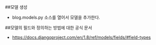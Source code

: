 ##모델 생성
- blog.models.py 소스를 열어서 모델을 추가한다. 

##모델의 필드와 정의하는 방법에 대한 공식 문서
- https://docs.djangoproject.com/en/1.8/ref/models/fields/#field-types

